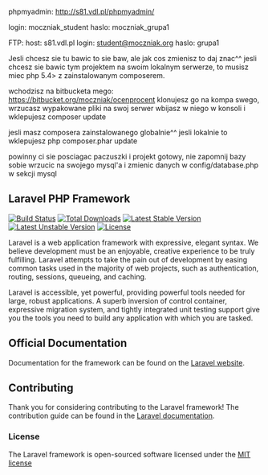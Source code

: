phpmyadmin:
http://s81.vdl.pl/phpmyadmin/

login: moczniak_student
haslo: moczniak_grupa1

FTP:
host: s81.vdl.pl
login: student@moczniak.org
haslo: grupa1


Jesli chcesz sie tu bawic to sie baw, ale jak cos zmienisz to daj znac^^
jesli chcesz sie bawic tym projektem na swoim lokalnym serwerze, to musisz miec php 5.4> z zainstalowanym composerem.

wchodzisz na bitbucketa mego: https://bitbucket.org/moczniak/ocenprocent
klonujesz go na kompa swego, wrzucasz wypakowane pliki na swoj serwer wbijasz w niego w konsoli i wklepujesz
composer update

jesli masz composera zainstalowanego globalnie^^ jesli lokalnie to wklepujesz
php composer.phar update

powinny ci sie posciagac paczuszki i projekt gotowy, nie zapomnij bazy sobie wrzucic na swojego mysql'a i zmienic danych w config/database.php w sekcji mysql



## Laravel PHP Framework

[![Build Status](https://travis-ci.org/laravel/framework.svg)](https://travis-ci.org/laravel/framework)
[![Total Downloads](https://poser.pugx.org/laravel/framework/downloads.svg)](https://packagist.org/packages/laravel/framework)
[![Latest Stable Version](https://poser.pugx.org/laravel/framework/v/stable.svg)](https://packagist.org/packages/laravel/framework)
[![Latest Unstable Version](https://poser.pugx.org/laravel/framework/v/unstable.svg)](https://packagist.org/packages/laravel/framework)
[![License](https://poser.pugx.org/laravel/framework/license.svg)](https://packagist.org/packages/laravel/framework)

Laravel is a web application framework with expressive, elegant syntax. We believe development must be an enjoyable, creative experience to be truly fulfilling. Laravel attempts to take the pain out of development by easing common tasks used in the majority of web projects, such as authentication, routing, sessions, queueing, and caching.

Laravel is accessible, yet powerful, providing powerful tools needed for large, robust applications. A superb inversion of control container, expressive migration system, and tightly integrated unit testing support give you the tools you need to build any application with which you are tasked.

## Official Documentation

Documentation for the framework can be found on the [Laravel website](http://laravel.com/docs).

## Contributing

Thank you for considering contributing to the Laravel framework! The contribution guide can be found in the [Laravel documentation](http://laravel.com/docs/contributions).

### License

The Laravel framework is open-sourced software licensed under the [MIT license](http://opensource.org/licenses/MIT)
